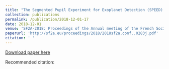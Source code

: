```yaml
---
title: "The Segmented Pupil Experiment for Exoplanet Detection (SPEED). Advances and first light with segments cophasing"
collection: publications
permalink: /publication/2018-12-01-17
date: 2018-12-01
venue: 'SF2A-2018: Proceedings of the Annual meeting of the French Society of Astronomy and Astrophysics'
paperurl: 'http://sf2a.eu/proceedings/2018/2018sf2a.conf..0283j.pdf'
citation: ' '
---
```


<a href='http://sf2a.eu/proceedings/2018/2018sf2a.conf..0283j.pdf'>Download paper here</a>

Recommended citation:  